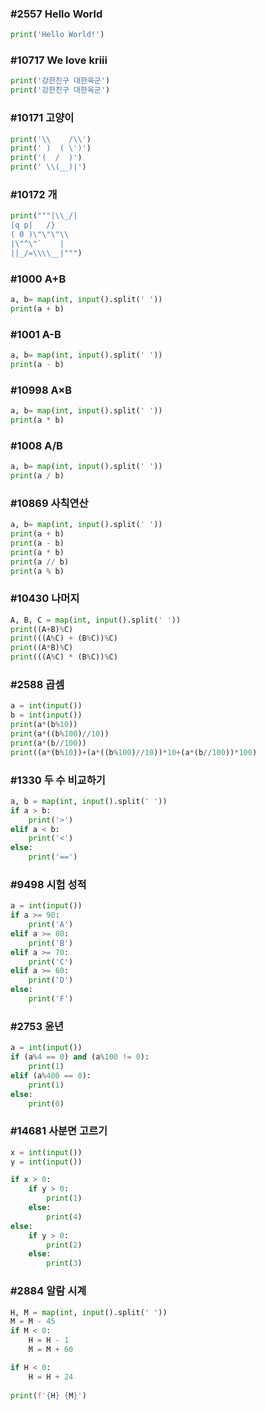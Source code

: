 ### #2557 Hello World
```python
print('Hello World!')
```

### #10717 We love kriii
```python
print('강한친구 대한육군')
print('강한친구 대한육군')
```

### #10171 고양이
```python
print('\\    /\\')
print(' )  ( \')')
print('(  /  )')
print(' \\(__)|')
```

### #10172 개
```python
print("""|\\_/|
|q p|   /}
( 0 )\"\"\"\\
|\"^\"`    |
||_/=\\\\__|""")
```

### #1000 A+B
```python
a, b= map(int, input().split(' '))
print(a + b)
```

### #1001 A-B
```python
a, b= map(int, input().split(' '))
print(a - b)
```

### #10998 A×B
```python
a, b= map(int, input().split(' '))
print(a * b)
```

### #1008 A/B
```python
a, b= map(int, input().split(' '))
print(a / b)
```

### #10869 사칙연산
```python
a, b= map(int, input().split(' '))
print(a + b)
print(a - b)
print(a * b)
print(a // b)
print(a % b)
```

### #10430 나머지
```python
A, B, C = map(int, input().split(' '))
print((A+B)%C)
print(((A%C) + (B%C))%C)
print((A*B)%C)
print(((A%C) * (B%C))%C)
```

### #2588 곱셈
```python
a = int(input())
b = int(input())
print(a*(b%10))
print(a*((b%100)//10))
print(a*(b//100))
print((a*(b%10))+(a*((b%100)//10))*10+(a*(b//100))*100)
```

### #1330 두 수 비교하기
```python
a, b = map(int, input().split(' '))
if a > b:
    print('>')
elif a < b:
    print('<')
else:
    print('==')
```

### #9498 시험 성적
```python
a = int(input())
if a >= 90:
    print('A')
elif a >= 80:
    print('B')
elif a >= 70:
    print('C')
elif a >= 60:
    print('D')
else:
    print('F')
```

### #2753 윤년
```python
a = int(input())
if (a%4 == 0) and (a%100 != 0):
    print(1)
elif (a%400 == 0):
    print(1)
else:
    print(0)
```

### #14681 사분면 고르기
```python
x = int(input())
y = int(input())

if x > 0:
    if y > 0:
        print(1)
    else:
        print(4)
else:
    if y > 0:
        print(2)
    else:
        print(3)
```

### #2884 알람 시계
```python
H, M = map(int, input().split(' '))
M = M - 45
if M < 0:
    H = H - 1
    M = M + 60

if H < 0:
    H = H + 24
    
print(f'{H} {M}')
```

